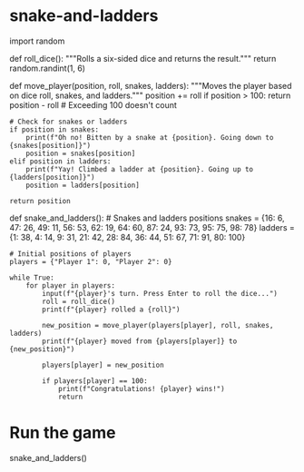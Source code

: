 # snake-and-ladders
import random

def roll_dice():
    """Rolls a six-sided dice and returns the result."""
    return random.randint(1, 6)

def move_player(position, roll, snakes, ladders):
    """Moves the player based on dice roll, snakes, and ladders."""
    position += roll
    if position > 100:
        return position - roll  # Exceeding 100 doesn't count

    # Check for snakes or ladders
    if position in snakes:
        print(f"Oh no! Bitten by a snake at {position}. Going down to {snakes[position]}")
        position = snakes[position]
    elif position in ladders:
        print(f"Yay! Climbed a ladder at {position}. Going up to {ladders[position]}")
        position = ladders[position]

    return position

def snake_and_ladders():
    # Snakes and ladders positions
    snakes = {16: 6, 47: 26, 49: 11, 56: 53, 62: 19, 64: 60, 87: 24, 93: 73, 95: 75, 98: 78}
    ladders = {1: 38, 4: 14, 9: 31, 21: 42, 28: 84, 36: 44, 51: 67, 71: 91, 80: 100}

    # Initial positions of players
    players = {"Player 1": 0, "Player 2": 0}

    while True:
        for player in players:
            input(f"{player}'s turn. Press Enter to roll the dice...")
            roll = roll_dice()
            print(f"{player} rolled a {roll}")
            
            new_position = move_player(players[player], roll, snakes, ladders)
            print(f"{player} moved from {players[player]} to {new_position}")
            
            players[player] = new_position

            if players[player] == 100:
                print(f"Congratulations! {player} wins!")
                return

# Run the game
snake_and_ladders()
